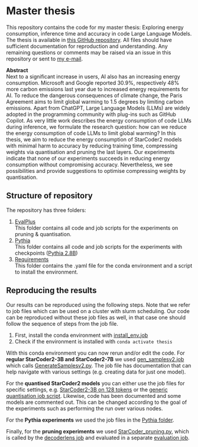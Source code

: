 # Master thesis
This repository contains the code for my master thesis: Exploring energy consumption, inference time and accuracy in code Large Language Models. The thesis is available in [this GitHub repository](https://github.com/PepijndeReus/MasterThesis/blob/main/MScThesis_PepijndeReus.pdf). All files should have sufficient documentation for reproduction and understanding. Any remaining questions or comments may be raised via an issue in this repository or sent to [my e-mail](mailto:p.dereus@uva.nl).

**Abstract** \
Next to a significant increase in users, AI also has an increasing energy consumption. Microsoft and Google reported 30.9%, respectively 48% more carbon emissions last year due to increased energy requirements for AI. To reduce the dangerous consequences of climate change, the Paris Agreement aims to limit global warming to 1.5 degrees by limiting carbon emissions. Apart from ChatGPT, Large Language Models (LLMs) are widely adopted in the programming community with plug-ins such as GitHub Copilot. As very little work describes the energy consumption of code LLMs during inference, we formulate the research question: how can we reduce the energy consumption of code LLMs to limit global warming? In this thesis, we aim to reduce the energy consumption of StarCoder2 models with minimal harm to accuracy by reducing training time, compressing weights via quantisation and pruning the last layers. Our experiments indicate that none of our experiments succeeds in reducing energy consumption without compromising accuracy. Nevertheless, we see possibilities and provide suggestions to optimise compressing weights by quantisation.

##  Structure of repository
The repository has three folders:
1. [EvalPlus](https://github.com/PepijndeReus/MasterThesis/tree/main/EvalPlus) \
This folder contains all code and job scripts for the experiments on pruning & quantisation.
2. [Pythia](https://github.com/PepijndeReus/MasterThesis/tree/main/Pythia) \
This folder contains all code and job scripts for the experiments with checkpoints ([Pythia 2.8B](https://huggingface.co/EleutherAI/pythia-2.8b))
3. [Requirements](https://github.com/PepijndeReus/MasterThesis/tree/main/job_files) \
This folder contains the .yaml file for the conda environment and a script to install the environment.

## Reproducing the results
Our results can be reproduced using the following steps. Note that we refer to job files which can be used on a cluster with slurm scheduling. Our code can be reproduced without these job files as well, in that case one should follow the sequence of steps from the job file.
1. First, install the conda environment with [install_env.job](https://github.com/PepijndeReus/MasterThesis/blob/main/job_files/install_env.job)
2. Check if the environment is installed with `conda activate thesis`

With this conda environment you can now rerun and/or edit the code.
For **regular StarCoder2-3B and StarCoder2-7B** we used [gen_samplesv2.job](https://github.com/PepijndeReus/MasterThesis/blob/main/EvalPlus/gen_samplesv2.job) which calls [GenerateSamplesv2.py](https://github.com/PepijndeReus/MasterThesis/blob/main/EvalPlus/GenerateSamplesv2.py). The job file has documentation that can help navigate with various settings (e.g. creating data for just one model).

For the **quantised StarCoder2 models** you can either use the job files for specific settings, e.g. [StarCoder2-3B on 128 tokens](https://github.com/PepijndeReus/MasterThesis/blob/main/EvalPlus/gen_samples_quantised_3b_128.job) or the [generic quantisation job script](https://github.com/PepijndeReus/MasterThesis/blob/main/EvalPlus/gen_samples_quantised.job). Likewise, code has been documented and some models are commented out. This can be changed according to the goal of the experiments such as performing the run over various nodes.

For the **Pythia experiments** we used the job files in the [Pythia folder](https://github.com/PepijndeReus/MasterThesis/tree/main/Pythia). 

Finally, for the **pruning experiments** we used [StarCoder_pruning.py](https://github.com/PepijndeReus/MasterThesis/blob/main/EvalPlus/StarCoder_pruning.py), which is called by the [decoderlens job](https://github.com/PepijndeReus/MasterThesis/blob/main/EvalPlus/decoderlens.job) and evaluated in a separate [evaluation job](https://github.com/PepijndeReus/MasterThesis/blob/main/EvalPlus/evaluate_pruning.job).